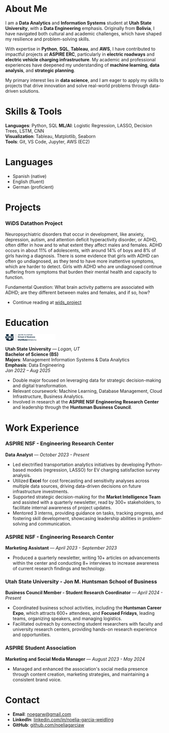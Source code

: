 # About Me
I am a **Data Analytics** and **Information Systems** student at **Utah State University**, with a **Data Engineering** emphasis. Originally from **Bolivia**, I have navigated both cultural and academic challenges, which have shaped my resilience and problem-solving skills.

With expertise in **Python**, **SQL**, **Tableau**, and **AWS**, I have contributed to impactful projects at **ASPIRE ERC**, particularly in **electric roadways** and **electric vehicle charging infrastructure**. My academic and professional experiences have deepened my understanding of **machine learning**, **data analysis**, and **strategic planning**.

My primary interest lies in **data science**, and I am eager to apply my skills to projects that drive innovation and solve real-world problems through data-driven solutions.


# Skills & Tools

**Languages**: Python, SQL 
**ML/AI**: Logistic Regression, LASSO, Decision Trees, LSTM, CNN  
**Visualization**: Tableau, Matplotlib, Seaborn  
**Tools**: Git, VS Code, Jupyter, AWS (EC2)

# Languages

- Spanish (native)  
- English (fluent)  
- German (proficient)

# Projects
### WiDS Datathon Project
Neuropsychiatric disorders that occur in development, like anxiety, depression, autism, and attention deficit hyperactivity disorder, or ADHD, often differ in how and to what extent they affect males and females. ADHD occurs in about 11% of adolescents, with around 14% of boys and 8% of girls having a diagnosis. There is some evidence that girls with ADHD can often go undiagnosed, as they tend to have more inattentive symptoms, which are harder to detect. Girls with ADHD who are undiagnosed continue suffering from symptoms that burden their mental health and capacity to function.

Fundamental Question: What brain activity patterns are associated with ADHD; are they different between males and females, and if so, how?
- Continue reading at [wids_project](https://github.com/babigail100/wids_project) 


# Education
<img src="docs/assets/HSB_01_UStateLeft_AggieBlue.png" alt="Utah State University Logo" width="160"/>

**Utah State University** — *Logan, UT*  
**Bachelor of Science (BS)**  
**Majors**: Management Information Systems & Data Analytics  
**Emphasis**: Data Engineering  
*Jan 2022 – Aug 2025*

- Double major focused on leveraging data for strategic decision-making and digital transformation.
- Relevant coursework: Machine Learning, Database Management, Cloud Infrastructure, Business Analytics.
- Involved in research at the **ASPIRE NSF Engineering Research Center** and leadership through the **Huntsman Business Council**.

# Work Experience

### **ASPIRE NSF - Engineering Research Center**  
**Data Analyst** — *October 2023 - Present*  
- Led electrified transportation analytics initiatives by developing Python-based models (regression, LASSO) for EV charging satisfaction survey analysis.
- Utilized **Excel** for cost forecasting and sensitivity analyses across multiple data sources, driving data-driven decisions on future infrastructure investments.
- Supported strategic decision-making for the **Market Intelligence Team** and assisted with a quarterly newsletter, read by 300+ stakeholders, to facilitate internal awareness of project updates.
- Mentored 3 interns, providing guidance on tasks, tracking progress, and fostering skill development, showcasing leadership abilities in problem-solving and communication.

### **ASPIRE NSF - Engineering Research Center**  
**Marketing Assistant** — *April 2023 - September 2023*  
- Produced a quarterly newsletter, writing 10+ articles on advancements within the center and conducting 8+ interviews to increase awareness of current research findings and technology.

### **Utah State University - Jon M. Huntsman School of Business**  
**Business Council Member - Student Research Coordinator** — *April 2024 - Present*  
- Coordinated business school activities, including the **Huntsman Career Expo**, which attracts 600+ attendees, and **Focused Fridays**, leading teams, organizing speakers, and managing logistics.
- Facilitated outreach by connecting student researchers with faculty and university research centers, providing hands-on research experience and opportunities.

### **ASPIRE Student Association**  
**Marketing and Social Media Manager** — *August 2023 - May 2024*  
- Managed and enhanced the association's social media presence through content creation, marketing strategies, and maintaining a consistent brand voice.


# Contact

- **Email**: noegarw@gmail.com  
- **LinkedIn**: [linkedin.com/in/noelia-garcia-weidling](https://www.linkedin.com/in/noelia-garcia-weidling/)  
- **GitHub**: [github.com/noeliagarciaw](https://github.com/Noeliagarciaw) 



